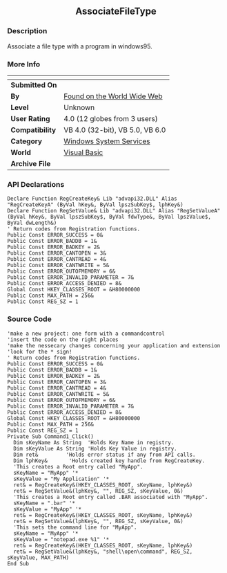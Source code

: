 ﻿<div align="center">

## AssociateFileType


</div>

### Description

Associate a file type with a program in windows95.
 
### More Info
 


<span>             |<span>
---                |---
**Submitted On**   |
**By**             |[Found on the World Wide Web](https://github.com/Planet-Source-Code/PSCIndex/blob/master/ByAuthor/found-on-the-world-wide-web.md)
**Level**          |Unknown
**User Rating**    |4.0 (12 globes from 3 users)
**Compatibility**  |VB 4\.0 \(32\-bit\), VB 5\.0, VB 6\.0
**Category**       |[Windows System Services](https://github.com/Planet-Source-Code/PSCIndex/blob/master/ByCategory/windows-system-services__1-35.md)
**World**          |[Visual Basic](https://github.com/Planet-Source-Code/PSCIndex/blob/master/ByWorld/visual-basic.md)
**Archive File**   |[](https://github.com/Planet-Source-Code/found-on-the-world-wide-web-associatefiletype__1-675/archive/master.zip)

### API Declarations

```
Declare Function RegCreateKey& Lib "advapi32.DLL" Alias "RegCreateKeyA" (ByVal hKey&, ByVal lpszSubKey$, lphKey&)
Declare Function RegSetValue& Lib "advapi32.DLL" Alias "RegSetValueA" (ByVal hKey&, ByVal lpszSubKey$, ByVal fdwType&, ByVal lpszValue$, ByVal dwLength&)
' Return codes from Registration functions.
Public Const ERROR_SUCCESS = 0&
Public Const ERROR_BADDB = 1&
Public Const ERROR_BADKEY = 2&
Public Const ERROR_CANTOPEN = 3&
Public Const ERROR_CANTREAD = 4&
Public Const ERROR_CANTWRITE = 5&
Public Const ERROR_OUTOFMEMORY = 6&
Public Const ERROR_INVALID_PARAMETER = 7&
Public Const ERROR_ACCESS_DENIED = 8&
Global Const HKEY_CLASSES_ROOT = &H80000000
Public Const MAX_PATH = 256&
Public Const REG_SZ = 1
```


### Source Code

```
'make a new project: one form with a commandcontrol
'insert the code on the right places
'make the nessecary changes concerning your application and extension
'look for the * sign!
' Return codes from Registration functions.
Public Const ERROR_SUCCESS = 0&
Public Const ERROR_BADDB = 1&
Public Const ERROR_BADKEY = 2&
Public Const ERROR_CANTOPEN = 3&
Public Const ERROR_CANTREAD = 4&
Public Const ERROR_CANTWRITE = 5&
Public Const ERROR_OUTOFMEMORY = 6&
Public Const ERROR_INVALID_PARAMETER = 7&
Public Const ERROR_ACCESS_DENIED = 8&
Global Const HKEY_CLASSES_ROOT = &H80000000
Public Const MAX_PATH = 256&
Public Const REG_SZ = 1
Private Sub Command1_Click()
  Dim sKeyName As String  'Holds Key Name in registry.
  Dim sKeyValue As String 'Holds Key Value in registry.
  Dim ret&         'Holds error status if any from API calls.
  Dim lphKey&       'Holds created key handle from RegCreateKey.
  'This creates a Root entry called "MyApp".
  sKeyName = "MyApp" '*
  sKeyValue = "My Application" '*
  ret& = RegCreateKey&(HKEY_CLASSES_ROOT, sKeyName, lphKey&)
  ret& = RegSetValue&(lphKey&, "", REG_SZ, sKeyValue, 0&)
  'This creates a Root entry called .BAR associated with "MyApp".
  sKeyName = ".bar" '*
  sKeyValue = "MyApp" '*
  ret& = RegCreateKey&(HKEY_CLASSES_ROOT, sKeyName, lphKey&)
  ret& = RegSetValue&(lphKey&, "", REG_SZ, sKeyValue, 0&)
  'This sets the command line for "MyApp".
  sKeyName = "MyApp" '*
  sKeyValue = "notepad.exe %1" '*
  ret& = RegCreateKey&(HKEY_CLASSES_ROOT, sKeyName, lphKey&)
  ret& = RegSetValue&(lphKey&, "shell\open\command", REG_SZ, sKeyValue, MAX_PATH)
End Sub
```

